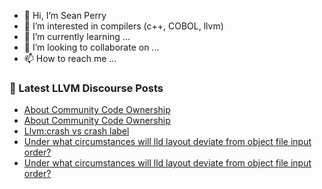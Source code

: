 - 👋 Hi, I’m Sean Perry
- 👀 I’m interested in compilers (c++, COBOL, llvm)
- 🌱 I’m currently learning ...
- 💞️ I’m looking to collaborate on ...
- 📫 How to reach me ...

<!---
s66perry/s66perry is a ✨ special ✨ repository because its `README.md` (this file) appears on your GitHub profile.
You can click the Preview link to take a look at your changes.
--->
### 📕 Latest LLVM Discourse Posts

<!-- DISCOURSE-LLVM:START -->
- [About Community Code Ownership](https://discourse.llvm.org/t/about-community-code-ownership/64930#post_16)
- [About Community Code Ownership](https://discourse.llvm.org/t/about-community-code-ownership/64930#post_15)
- [Llvm:crash vs crash label](https://discourse.llvm.org/t/llvm-crash-vs-crash-label/64818#post_9)
- [Under what circumstances will lld layout deviate from object file input order?](https://discourse.llvm.org/t/under-what-circumstances-will-lld-layout-deviate-from-object-file-input-order/64926#post_6)
- [Under what circumstances will lld layout deviate from object file input order?](https://discourse.llvm.org/t/under-what-circumstances-will-lld-layout-deviate-from-object-file-input-order/64926#post_5)
<!-- DISCOURSE-LLVM:END -->
